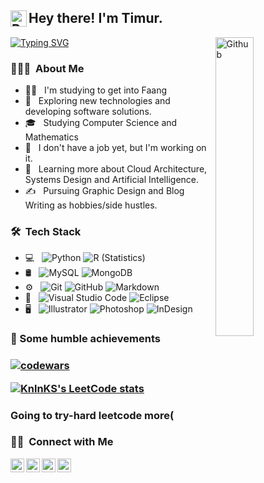 <h2> Hey there! I'm Timur. <img align="left" alt="Python" width="26px" src="https://cdn.jsdelivr.net/npm/simple-icons@v3/icons/python.svg" /></h2>
<img width="35%" align="right" alt="Github" src="https://user-images.githubusercontent.com/48678280/88862734-4903af80-d201-11ea-968b-9c939d88a37c.gif" />

[![Typing SVG](https://readme-typing-svg.herokuapp.com?color=%2336BCF7&lines=Computer+science+student)](https://git.io/typing-svg)
<h3> 👨🏻‍💻 &nbsp;About Me </h3>


- 👨‍💻 &nbsp; I'm studying to get into Faang
- 🤔 &nbsp; Exploring new technologies and developing software solutions.
- 🎓 &nbsp; Studying Computer Science and Mathematics
- 💼 &nbsp; I don't have a job yet, but I'm working on it.
- 🌱 &nbsp; Learning more about Cloud Architecture, Systems Design and Artificial Intelligence.
- ✍️ &nbsp; Pursuing Graphic Design and Blog Writing as hobbies/side hustles.

<h3> 🛠 &nbsp;Tech Stack</h3>

- 💻 &nbsp;
  ![Python](https://img.shields.io/badge/-Python-333333?style=flat&logo=python)
  ![R (Statistics)](https://img.shields.io/badge/-R-333333?style=flat&logo=R&logoColor=276DC3)
- 🛢 &nbsp;
  ![MySQL](https://img.shields.io/badge/-MySQL-333333?style=flat&logo=mysql)
  ![MongoDB](https://img.shields.io/badge/-MongoDB-333333?style=flat&logo=mongodb)
- ⚙️ &nbsp;
  ![Git](https://img.shields.io/badge/-Git-333333?style=flat&logo=git)
  ![GitHub](https://img.shields.io/badge/-GitHub-333333?style=flat&logo=github)
  ![Markdown](https://img.shields.io/badge/-Markdown-333333?style=flat&logo=markdown)
- 🔧 &nbsp;
  ![Visual Studio Code](https://img.shields.io/badge/-Visual%20Studio%20Code-333333?style=flat&logo=visual-studio-code&logoColor=007ACC)
  ![Eclipse](https://img.shields.io/badge/-Eclipse-333333?style=flat&logo=eclipse-ide&logoColor=2C2255)
- 🖥 &nbsp;
  ![Illustrator](https://img.shields.io/badge/-Illustrator-333333?style=flat&logo=adobe-illustrator)
  ![Photoshop](https://img.shields.io/badge/-Photoshop-333333?style=flat&logo=adobe-photoshop)
  ![InDesign](https://img.shields.io/badge/-InDesign-333333?style=flat&logo=adobe-indesign)


<h3>
🏅 Some humble achievements 
<h3>


[![codewars](https://www.codewars.com/users/Somesk1ll/badges/large)](https://www.codewars.com/users/Somesk1ll)

[![KnlnKS's LeetCode stats](https://leetcode-stats-six.vercel.app/api?username=somesk1ll&theme=dark)](https://github.com/somesk1ll/leetcode-stats) <h3>Going to try-hard leetcode more(

<h3> 🤝🏻 &nbsp;Connect with Me </h3>
</a>
<a href="https://t.me/ncxname">
  <img align="left" alt="Prashant's Telegram" width="22px" src="https://cdn.jsdelivr.net/npm/simple-icons@v3/icons/telegram.svg" />
</a>
</a>
<a href="https://www.instagram.com/stukantimur/">
  <img align="left" alt="Timur's Instagram" width="22px" src="https://cdn.jsdelivr.net/npm/simple-icons@v3/icons/instagram.svg" />
</a>
</a>
<a href="https://twitter.com/Somesk1ll1">
  <img align="left" alt="Stukan Timur | Twitter" width="22px" src="https://cdn.jsdelivr.net/npm/simple-icons@v3/icons/twitter.svg" />
</a>
</a>
<a href="https://stackoverflow.com/users/20859948/somesk1ll">
  <img align="left" alt="kwikmatt | Stack Overflow" width="22px" src="https://cdn.jsdelivr.net/npm/simple-icons@v3/icons/stackoverflow.svg" />
</a>
 
